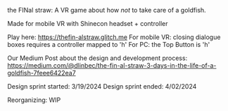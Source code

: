 the FINal straw:
A VR game about how *not* to take care of a goldfish.

Made for mobile VR with Shinecon headset + controller

Play here:
https://thefin-alstraw.glitch.me
For mobile VR: closing dialogue boxes requires a controller mapped to 'h'
For PC: the Top Button is 'h'

Our Medium Post about the design and development process:
https://medium.com/@dlinbec/the-fin-al-straw-3-days-in-the-life-of-a-goldfish-7feee6422ea7

Design sprint started: 3/19/2024
Design sprint ended:   4/02/2024

Reorganizing: WIP
